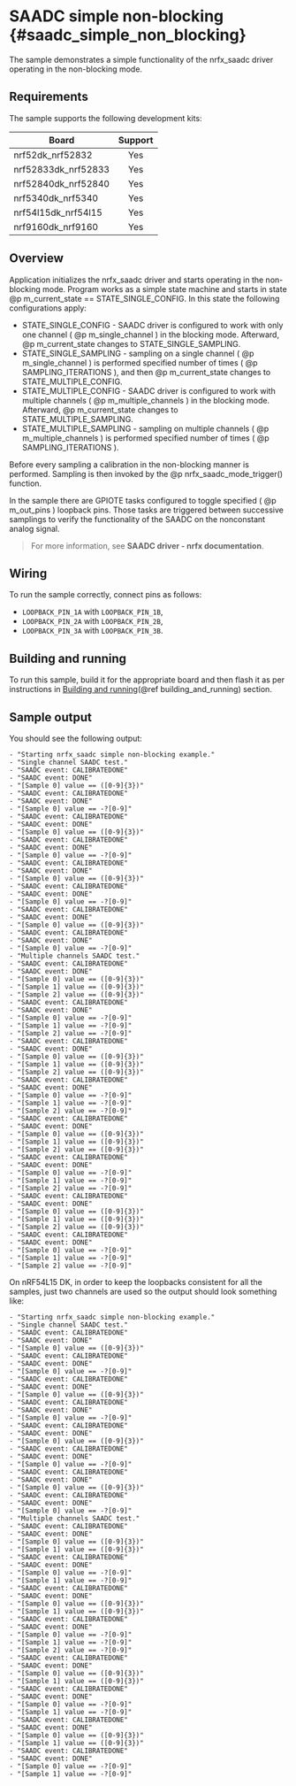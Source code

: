 # SAADC simple non-blocking {#saadc_simple_non_blocking}

The sample demonstrates a simple functionality of the nrfx_saadc driver operating in the non-blocking mode.

## Requirements

The sample supports the following development kits:

| **Board**           | **Support** |
|---------------------|:-----------:|
| nrf52dk_nrf52832    |     Yes     |
| nrf52833dk_nrf52833 |     Yes     |
| nrf52840dk_nrf52840 |     Yes     |
| nrf5340dk_nrf5340   |     Yes     |
| nrf54l15dk_nrf54l15 |     Yes     |
| nrf9160dk_nrf9160   |     Yes     |

## Overview

Application initializes the nrfx_saadc driver and starts operating in the non-blocking mode.
Program works as a simple state machine and starts in state @p m_current_state == STATE_SINGLE_CONFIG.
In this state the following configurations apply:
- STATE_SINGLE_CONFIG - SAADC driver is configured to work with only one channel ( @p m_single_channel ) in the blocking mode.
  Afterward, @p m_current_state changes to STATE_SINGLE_SAMPLING.
- STATE_SINGLE_SAMPLING - sampling on a single channel ( @p m_single_channel ) is performed specified number of times ( @p SAMPLING_ITERATIONS ), and then @p m_current_state changes to STATE_MULTIPLE_CONFIG.
- STATE_MULTIPLE_CONFIG - SAADC driver is configured to work with multiple channels ( @p m_multiple_channels ) in the blocking mode.
  Afterward, @p m_current_state changes to STATE_MULTIPLE_SAMPLING.
- STATE_MULTIPLE_SAMPLING - sampling on multiple channels ( @p m_multiple_channels ) is performed specified number of times ( @p SAMPLING_ITERATIONS ).

Before every sampling a calibration in the non-blocking manner is performed.
Sampling is then invoked by the @p nrfx_saadc_mode_trigger() function.

In the sample there are GPIOTE tasks configured to toggle specified ( @p m_out_pins ) loopback pins.
Those tasks are triggered between successive samplings to verify the functionality of the SAADC on the nonconstant analog signal.

> For more information, see **SAADC driver - nrfx documentation**.

## Wiring

To run the sample correctly, connect pins as follows:
* `LOOPBACK_PIN_1A` with `LOOPBACK_PIN_1B`,
* `LOOPBACK_PIN_2A` with `LOOPBACK_PIN_2B`,
* `LOOPBACK_PIN_3A` with `LOOPBACK_PIN_3B`.

## Building and running

To run this sample, build it for the appropriate board and then flash it as per instructions in [Building and running](@ref building_and_running) section.

## Sample output

You should see the following output:

```
- "Starting nrfx_saadc simple non-blocking example."
- "Single channel SAADC test."
- "SAADC event: CALIBRATEDONE"
- "SAADC event: DONE"
- "[Sample 0] value == ([0-9]{3})"
- "SAADC event: CALIBRATEDONE"
- "SAADC event: DONE"
- "[Sample 0] value == -?[0-9]"
- "SAADC event: CALIBRATEDONE"
- "SAADC event: DONE"
- "[Sample 0] value == ([0-9]{3})"
- "SAADC event: CALIBRATEDONE"
- "SAADC event: DONE"
- "[Sample 0] value == -?[0-9]"
- "SAADC event: CALIBRATEDONE"
- "SAADC event: DONE"
- "[Sample 0] value == ([0-9]{3})"
- "SAADC event: CALIBRATEDONE"
- "SAADC event: DONE"
- "[Sample 0] value == -?[0-9]"
- "SAADC event: CALIBRATEDONE"
- "SAADC event: DONE"
- "[Sample 0] value == ([0-9]{3})"
- "SAADC event: CALIBRATEDONE"
- "SAADC event: DONE"
- "[Sample 0] value == -?[0-9]"
- "Multiple channels SAADC test."
- "SAADC event: CALIBRATEDONE"
- "SAADC event: DONE"
- "[Sample 0] value == ([0-9]{3})"
- "[Sample 1] value == ([0-9]{3})"
- "[Sample 2] value == ([0-9]{3})"
- "SAADC event: CALIBRATEDONE"
- "SAADC event: DONE"
- "[Sample 0] value == -?[0-9]"
- "[Sample 1] value == -?[0-9]"
- "[Sample 2] value == -?[0-9]"
- "SAADC event: CALIBRATEDONE"
- "SAADC event: DONE"
- "[Sample 0] value == ([0-9]{3})"
- "[Sample 1] value == ([0-9]{3})"
- "[Sample 2] value == ([0-9]{3})"
- "SAADC event: CALIBRATEDONE"
- "SAADC event: DONE"
- "[Sample 0] value == -?[0-9]"
- "[Sample 1] value == -?[0-9]"
- "[Sample 2] value == -?[0-9]"
- "SAADC event: CALIBRATEDONE"
- "SAADC event: DONE"
- "[Sample 0] value == ([0-9]{3})"
- "[Sample 1] value == ([0-9]{3})"
- "[Sample 2] value == ([0-9]{3})"
- "SAADC event: CALIBRATEDONE"
- "SAADC event: DONE"
- "[Sample 0] value == -?[0-9]"
- "[Sample 1] value == -?[0-9]"
- "[Sample 2] value == -?[0-9]"
- "SAADC event: CALIBRATEDONE"
- "SAADC event: DONE"
- "[Sample 0] value == ([0-9]{3})"
- "[Sample 1] value == ([0-9]{3})"
- "[Sample 2] value == ([0-9]{3})"
- "SAADC event: CALIBRATEDONE"
- "SAADC event: DONE"
- "[Sample 0] value == -?[0-9]"
- "[Sample 1] value == -?[0-9]"
- "[Sample 2] value == -?[0-9]"
```

On nRF54L15 DK, in order to keep the loopbacks consistent for all the samples, just two channels are used so the output should look something like:

```
- "Starting nrfx_saadc simple non-blocking example."
- "Single channel SAADC test."
- "SAADC event: CALIBRATEDONE"
- "SAADC event: DONE"
- "[Sample 0] value == ([0-9]{3})"
- "SAADC event: CALIBRATEDONE"
- "SAADC event: DONE"
- "[Sample 0] value == -?[0-9]"
- "SAADC event: CALIBRATEDONE"
- "SAADC event: DONE"
- "[Sample 0] value == ([0-9]{3})"
- "SAADC event: CALIBRATEDONE"
- "SAADC event: DONE"
- "[Sample 0] value == -?[0-9]"
- "SAADC event: CALIBRATEDONE"
- "SAADC event: DONE"
- "[Sample 0] value == ([0-9]{3})"
- "SAADC event: CALIBRATEDONE"
- "SAADC event: DONE"
- "[Sample 0] value == -?[0-9]"
- "SAADC event: CALIBRATEDONE"
- "SAADC event: DONE"
- "[Sample 0] value == ([0-9]{3})"
- "SAADC event: CALIBRATEDONE"
- "SAADC event: DONE"
- "[Sample 0] value == -?[0-9]"
- "Multiple channels SAADC test."
- "SAADC event: CALIBRATEDONE"
- "SAADC event: DONE"
- "[Sample 0] value == ([0-9]{3})"
- "[Sample 1] value == ([0-9]{3})"
- "SAADC event: CALIBRATEDONE"
- "SAADC event: DONE"
- "[Sample 0] value == -?[0-9]"
- "[Sample 1] value == -?[0-9]"
- "SAADC event: CALIBRATEDONE"
- "SAADC event: DONE"
- "[Sample 0] value == ([0-9]{3})"
- "[Sample 1] value == ([0-9]{3})"
- "SAADC event: CALIBRATEDONE"
- "SAADC event: DONE"
- "[Sample 0] value == -?[0-9]"
- "[Sample 1] value == -?[0-9]"
- "[Sample 2] value == -?[0-9]"
- "SAADC event: CALIBRATEDONE"
- "SAADC event: DONE"
- "[Sample 0] value == ([0-9]{3})"
- "[Sample 1] value == ([0-9]{3})"
- "SAADC event: CALIBRATEDONE"
- "SAADC event: DONE"
- "[Sample 0] value == -?[0-9]"
- "[Sample 1] value == -?[0-9]"
- "SAADC event: CALIBRATEDONE"
- "SAADC event: DONE"
- "[Sample 0] value == ([0-9]{3})"
- "[Sample 1] value == ([0-9]{3})"
- "SAADC event: CALIBRATEDONE"
- "SAADC event: DONE"
- "[Sample 0] value == -?[0-9]"
- "[Sample 1] value == -?[0-9]"
```

[//]: #
[Building and running]: <../../../README.md#building-and-running>
